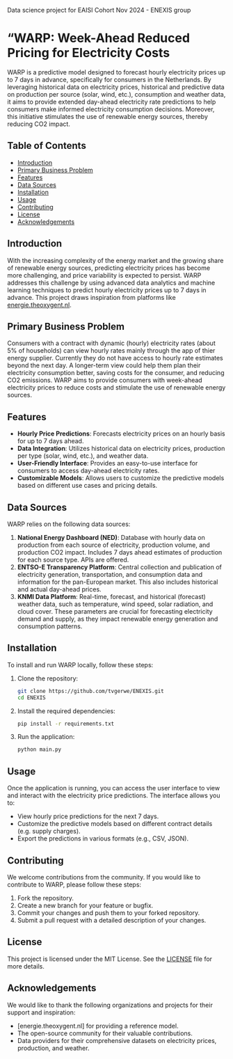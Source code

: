 Data science project for EAISI Cohort Nov 2024 - ENEXIS group

# “WARP: Week-Ahead Reduced Pricing for Electricity Costs

WARP is a predictive model designed to forecast hourly electricity prices up to 7 days in advance, specifically for consumers in the Netherlands. By leveraging historical data on electricity prices, historical and predictive data on production per source (solar, wind, etc.), consumption and weather data, it aims to provide extended day-ahead electricity rate predictions to help consumers make informed electricity consumption decisions. Moreover, this initiative stimulates the use of renewable energy sources, thereby reducing CO2 impact.

## Table of Contents

- [Introduction](#introduction)
- [Primary Business Problem](#primary-business-problem)
- [Features](#features)
- [Data Sources](#data-sources)
- [Installation](#installation)
- [Usage](#usage)
- [Contributing](#contributing)
- [License](#license)
- [Acknowledgements](#acknowledgements)

## Introduction

With the increasing complexity of the energy market and the growing share of renewable energy sources, predicting electricity prices has become more challenging, and price variability is expected to persist. WARP addresses this challenge by using advanced data analytics and machine learning techniques to predict hourly electricity prices up to 7 days in advance. This project draws inspiration from platforms like [energie.theoxygent.nl](https://energie.theoxygent.nl).

## Primary Business Problem

Consumers with a contract with dynamic (hourly) electricity rates (about 5% of households) can view hourly rates mainly through the app of thier energy supplier. Currently they do not have access to hourly rate estimates beyond the next day. A longer-term view could help them plan their electricity consumption better, saving costs for the consumer, and reducing CO2 emissions. WARP aims to provide consumers with week-ahead electricity prices to reduce costs and stimulate the use of renewable energy sources.

## Features

- **Hourly Price Predictions**: Forecasts electricity prices on an hourly basis for up to 7 days ahead.
- **Data Integration**: Utilizes historical data on electricity prices, production per type (solar, wind, etc.), and weather data.
- **User-Friendly Interface**: Provides an easy-to-use interface for consumers to access day-ahead electricity rates.
- **Customizable Models**: Allows users to customize the predictive models based on different use cases and pricing details.

## Data Sources

WARP relies on the following data sources:

1. **National Energy Dashboard (NED)**: Database with hourly data on production from each source of electricity, production volume, and production CO2 impact. Includes 7 days ahead estimates of production for each source type. APIs are offered.
2. **ENTSO-E Transparency Platform**: Central collection and publication of electricity generation, transportation, and consumption data and information for the pan-European market. This also includes historical and actual day-ahead prices.
3. **KNMI Data Platform**: Real-time, forecast, and historical (forecast) weather data, such as temperature, wind speed, solar radiation, and cloud cover. These parameters are crucial for forecasting electricity demand and supply, as they impact renewable energy generation and consumption patterns.

## Installation

To install and run WARP locally, follow these steps:

1. Clone the repository:
   ```bash
   git clone https://github.com/tvgerwe/ENEXIS.git
   cd ENEXIS
   ```

2. Install the required dependencies:
   ```bash
   pip install -r requirements.txt
   ```

3. Run the application:
   ```bash
   python main.py
   ```

## Usage

Once the application is running, you can access the user interface to view and interact with the electricity price predictions. The interface allows you to:

- View hourly price predictions for the next 7 days.
- Customize the predictive models based on different contract details (e.g. supply charges).
- Export the predictions in various formats (e.g., CSV, JSON).

## Contributing

We welcome contributions from the community. If you would like to contribute to WARP, please follow these steps:

1. Fork the repository.
2. Create a new branch for your feature or bugfix.
3. Commit your changes and push them to your forked repository.
4. Submit a pull request with a detailed description of your changes.

## License

This project is licensed under the MIT License. See the [LICENSE](LICENSE) file for more details.

## Acknowledgements

We would like to thank the following organizations and projects for their support and inspiration:

- [energie.theoxygent.nl] for providing a reference model.
- The open-source community for their valuable contributions.
- Data providers for their comprehensive datasets on electricity prices, production, and weather.
